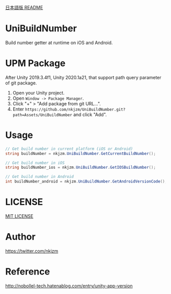 [日本語版 README](https://github.com/nkjzm/UniBuildNumber/blob/master/README-ja.md)

# UniBuildNumber

Build number getter at runtime on iOS and Android.

# UPM Package

After Unity 2019.3.4f1, Unity 2020.1a21, that support path query parameter of git package. 

1. Open your Unity project.
2. Open `Window -> Package Manager`.
3. Click "+" > "Add package from git URL...".
4. Enter `https://github.com/nkjzm/UniBuildNumber.git?path=Assets/UniBuildNumber` and click "Add".

# Usage

```.cs
// Get build number in current platform (iOS or Android)
string buildNumber = nkjzm.UniBuildNumber.GetCurrentBuildNumber();

// Get build number in iOS
string buildNumber_ios = nkjzm.UniBuildNumber.GetIOSBuildNumber();

// Get build number in Android
int buildNumber_android = nkjzm.UniBuildNumber.GetAndroidVersionCode();
```

# LICENSE

[MIT LICENSE](https://github.com/nkjzm/UniBuildNumber/blob/master/LICENSE)

# Author

https://twitter.com/nkjzm

# Reference

http://nobollel-tech.hatenablog.com/entry/unity-app-version
